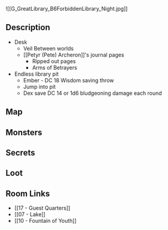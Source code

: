![[G_GreatLibrary_B6ForbiddenLibrary_Night.jpg]]
## Description

* Desk
	* Veil Between worlds
	* [[Petyr (Pete) Archeron]]'s journal pages
		* Ripped out pages
		* Arms of Betrayers
 * Endless library pit
	 * Ember - DC 18 Wisdom saving throw
	 * Jump into pit
	 * Dex save DC 14 or 1d6 bludgeoning damage each round
## Map

## Monsters

## Secrets

## Loot

## Room Links

*  [[17 - Guest Quarters]]
*  [[07 - Lake]]
*  [[10 - Fountain of Youth]]